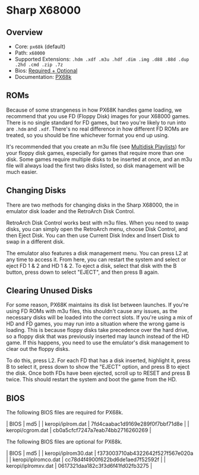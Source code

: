 # Sharp X68000

## Overview

- Core: `px68k` (default)
- Path: `x68000`
- Supported Extensions: `.hdm .xdf .m3u .hdf .dim .img .d88 .88d .dup .2hd .cmd .zip .7z	`
- Bios: [Required + Optional](#bios)
- Documentation: [PX68k](https://docs.libretro.com/library/px68k/)

## ROMs

Because of some strangeness in how PX68K handles game loading, we recommend that you use FD (Floppy Disk) images for your X68000 games. There is no single standard for FD games, but two you're likely to run into are `.hdm` and `.xdf`. There's no real difference in how different FD ROMs are treated, so you should be fine whichever format you end up using.

It's recommended that you create an m3u file (see [Multidisk Playlists](https://amberelec.org/guides/disk-roms#multidisk-playlists-m3u-files)) for your floppy disk games, especially for games that require more than one disk. Some games require multiple disks to be inserted at once, and an m3u file will always load the first two disks listed, so disk management will be much easier.

## Changing Disks

There are two methods for changing disks in the Sharp X68000, the in emulator disk loader and the RetroArch Disk Control.

RetroArch Disk Control works best with m3u files. When you need to swap disks, you can simply open the RetroArch menu, choose Disk Control, and then Eject Disk. You can then use Current Disk Index and Insert Disk to swap in a different disk.

The emulator also features a disk management menu. You can press L2 at any time to access it. From here, you can restart the system and select or eject FD 1 & 2 and HD 1 & 2. To eject a disk, select that disk with the B button, press down to select "EJECT", and then press B again.

## Clearing Unused Disks

For some reason, PX68K maintains its disk list between launches. If you're using FD ROMs with m3u files, this shouldn't cause any issues, as the necessary disks will be loaded into the correct slots. If you're using a mix of HD and FD games, you may run into a situation where the wrong game is loading. This is because floppy disks take precedence over the hard drive, so a floppy disk that was previously inserted may launch instead of the HD game. If this happens, you need to use the emulator's disk management to clear out the floppy disks.

To do this, press L2. For each FD that has a disk inserted, highlight it, press B to select it, press down to show the "EJECT" option, and press B to eject the disk. Once both FDs have been ejected, scroll up to RESET and press B twice. This should restart the system and boot the game from the HD.

## BIOS

The following BIOS files are required for PX68k.

| BIOS              | md5                              |
| keropi/iplrom.dat | 7fd4caabac1d9169e289f0f7bbf71d8e |
| keropi/cgrom.dat  | cb0a5cfcf7247a7eab74bb2716260269 |

The following BIOS files are optional for PX68k.

| BIOS                | md5                              |
| keropi/iplrom30.dat |	f373003710ab4322642f527f567e020a |
| keropi/iplromco.dat |	cc78d4f4900f622bd6de1aed7f52592f |
| keropi/iplromxv.dat |	0617321daa182c3f3d6f41fd02fb3275 |
